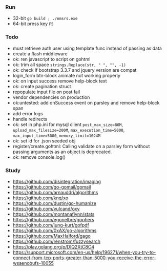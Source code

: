 ### Run
* 32-bit `go build ; ./nmsrs.exe`
* 64-bit press key `F5`

### Todo
* must retrieve auth user using template func instead of passing as data
* create a flash middleware
* ok: ren javascript to script on gohtml
* ok: trim all space `strings.Replace(str, " ", "", -1)`
* ok: check if bootstrap 3.3.7 and jquery version are compat
* login_form btn-block animate not working properly
* ok: on input success remove help-block text
* ok: create pagination struct
* repopulate input file on post fail
* vendor dependencies on production
* ok:untested: add onSuccess event on parsley and remove help-block span
* add error logs
* handle redirects
* ok: set in php.ini for mysql client `post_max_size=80M`, `upload_max_filesize=200M`, `max_execution_time=5000`, `max_input_time=5000`, `memory_limit=1024M`
* ok: set id for .json seeded obj
* register/create.gohtml: Calling validate on a parsley form without passing arguments as an object is deprecated.
* ok: remove console.log()

### Study
* https://github.com/disintegration/imaging
* https://github.com/go-gomail/gomail
* https://github.com/arnauddri/algorithms
* https://github.com/knq/xo
* https://github.com/dustin/go-humanize
* https://github.com/vulcand/oxy
* https://github.com/montanaflynn/stats
* https://github.com/egonelbre/gophers
* https://github.com/jung-kurt/gofpdf
* https://github.com/0xAX/go-algorithms
* https://github.com/MaxHalford/gago
* https://github.com/renstrom/fuzzysearch
* https://play.golang.org/p/DIQ2XtC8C4
* https://support.microsoft.com/en-us/help/196271/when-you-try-to-connect-from-tcp-ports-greater-than-5000-you-receive-the-error-wsaenobufs-10055